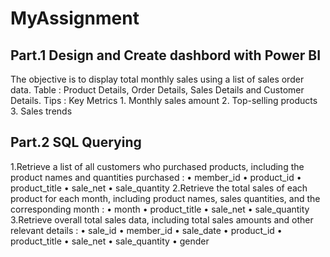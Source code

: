 # MyAssignment 
## Part.1 Design and Create dashbord with Power BI
   The objective is to display total monthly sales using a list of sales order data.
   Table : Product Details, Order Details, Sales Details and Customer Details.
   Tips : Key Metrics 
    1.	Monthly sales amount
    2.	Top-selling products
    3.	Sales trends

## Part.2 SQL Querying
   1.Retrieve a list of all customers who purchased products, including the product names and quantities purchased :
      •	member_id
      •	product_id
      •	product_title
      •	sale_net
      •	sale_quantity
   2.Retrieve the total sales of each product for each month, including product names, sales quantities, and the corresponding month : 
      •	month
      •	product_title
      •	sale_net
      •	sale_quantity
   3.Retrieve overall total sales data, including total sales amounts and other relevant details :
      •	sale_id
      •	member_id
      •	sale_date
      •	product_id
      •	product_title
      •	sale_net
      •	sale_quantity
      •	gender
